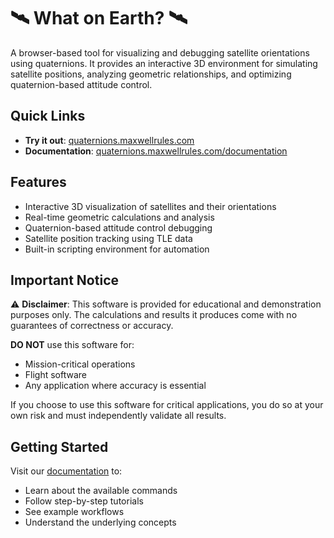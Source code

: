 # 🛰️ What on Earth? 🛰️

A browser-based tool for visualizing and debugging satellite orientations using quaternions. It provides an interactive 3D environment for simulating satellite positions, analyzing geometric relationships, and optimizing quaternion-based attitude control.

## Quick Links

- **Try it out**: [quaternions.maxwellrules.com](https://quaternions.maxwellrules.com)
- **Documentation**: [quaternions.maxwellrules.com/documentation](https://quaternions.maxwellrules.com/documentation)

## Features

- Interactive 3D visualization of satellites and their orientations
- Real-time geometric calculations and analysis
- Quaternion-based attitude control debugging
- Satellite position tracking using TLE data
- Built-in scripting environment for automation

## Important Notice

:warning: **Disclaimer**: This software is provided for educational and demonstration purposes only. The calculations and results it produces come with no guarantees of correctness or accuracy. 

**DO NOT** use this software for:
- Mission-critical operations
- Flight software
- Any application where accuracy is essential

If you choose to use this software for critical applications, you do so at your own risk and must independently validate all results.

## Getting Started

Visit our [documentation](https://quaternions.maxwellrules.com/documentation) to:
- Learn about the available commands
- Follow step-by-step tutorials
- See example workflows
- Understand the underlying concepts
